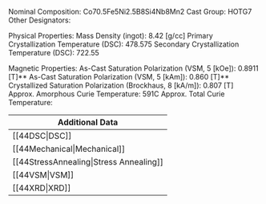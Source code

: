 Nominal Composition: Co70.5Fe5Ni2.5B8Si4Nb8Mn2
Cast Group: HOTG7
Other Designators: 
 
Physical Properties:
Mass Density (ingot): 8.42 [g/cc]
 Primary Crystallization Temperature (DSC): 478.575
Secondary Crystallization Temperature (DSC): 722.55

Magnetic Properties:
As-Cast Saturation Polarization (VSM, 5 [kOe]): 0.8911 [T]**
As-Cast Saturation Polarization (VSM, 5 [kAm]): 0.860 [T]**
Crystallized Saturation Polarization (Brockhaus, 8 [kA/m]): 0.807 [T]
Approx. Amorphous Curie Temperature: 591C
Approx. Total Curie Temperature:

| Additional Data                         |
| --------------------------------------- |
| [[44DSC\|DSC]]                          |
| [[44Mechanical\|Mechanical]]            |
| [[44StressAnnealing\|Stress Annealing]] |
| [[44VSM\|VSM]]                          |
| [[44XRD\|XRD]]                          |
